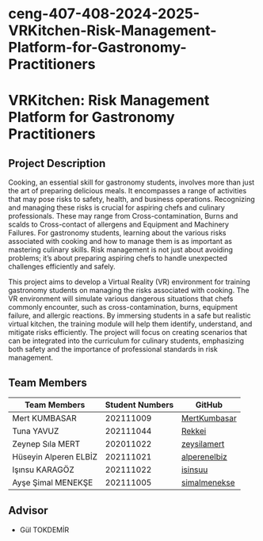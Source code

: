 # ceng-407-408-2024-2025-VRKitchen-Risk-Management-Platform-for-Gastronomy-Practitioners

# VRKitchen: Risk Management Platform for Gastronomy Practitioners

## Project Description

Cooking, an essential skill for gastronomy students, involves more than just the art of preparing delicious meals. It encompasses a range of activities
that may pose risks to safety, health, and business operations. Recognizing and managing these risks is crucial for aspiring chefs and culinary
professionals. These may range from Cross-contamination, Burns and scalds to Cross-contact of allergens and Equipment and Machinery Failures.
For gastronomy students, learning about the various risks associated with cooking and how to manage them is as important as mastering culinary
skills. Risk management is not just about avoiding problems; it’s about preparing aspiring chefs to handle unexpected challenges efficiently and
safely.

This project aims to develop a Virtual Reality (VR) environment for training gastronomy students on managing the risks associated with cooking.
The VR environment will simulate various dangerous situations that chefs commonly encounter, such as cross-contamination, burns, equipment
failure, and allergic reactions. By immersing students in a safe but realistic virtual kitchen, the training module will help them identify, understand,
and mitigate risks efficiently. The project will focus on creating scenarios that can be integrated into the curriculum for culinary students, emphasizing
both safety and the importance of professional standards in risk management.

## Team Members

| Team Members  | Student Numbers | GitHub |
| ------------- | ------------- | ------------- |
| Mert KUMBASAR | 202111009  | [MertKumbasar](https://github.com/MertKumbasar)  |
| Tuna YAVUZ | 202111044  | [Rekkei](https://github.com/Rekkei) |
| Zeynep Sıla MERT | 202011022  | [zeysilamert](https://github.com/zeysilamert)  |
| Hüseyin Alperen ELBİZ | 202111021  | [alperenelbiz](https://github.com/alperenelbiz)  |
| Işınsu KARAGÖZ  | 202111022  | [isinsuu](https://github.com/isinsuu) |
| Ayşe Şimal MENEKŞE  | 202111005  | [simalmenekse](https://github.com/simalmenekse)  |

## Advisor
- Gül TOKDEMİR
